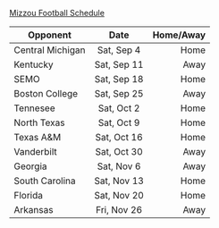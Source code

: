 [Mizzou Football Schedule](https://www.espn.com/college-football/team/schedule/_/id/142)

| Opponent     | Date          | Home/Away  |
| ------------- |:-------------:| -----:|
|Central Michigan    | Sat, Sep 4 | Home |
| Kentucky     | Sat, Sep 11      |   Away |
|SEMO | Sat, Sep 18     |    Home |
|Boston College|Sat, Sep 25|Away|
|Tennesee|Sat, Oct 2|Home|
|North Texas|Sat, Oct 9|Home|
|Texas A&M|Sat, Oct 16|Home|
|Vanderbilt|Sat, Oct 30|Away|
|Georgia|Sat, Nov 6|Away|
|South Carolina|Sat, Nov 13|Home|
|Florida|Sat, Nov 20|Home|
|Arkansas|Fri, Nov 26|Away|
